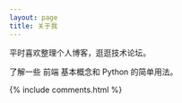 ```yaml
---
layout: page
title: 关于我
---
```


<p>
平时喜欢整理个人博客，逛逛技术论坛。
<p>
了解一些 前端 基本概念和 Python 的简单用法。

<p>



<p>



<p>



<p>



<p>



<p>



<p>



{% include comments.html %}
